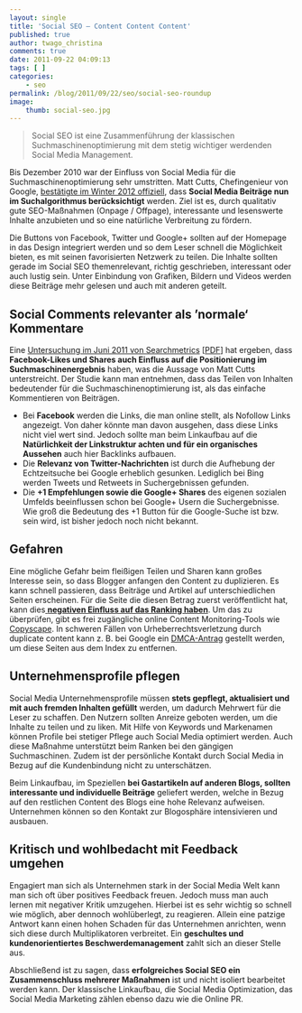 ```yaml
---
layout: single
title: 'Social SEO – Content Content Content'
published: true
author: twago_christina
comments: true
date: 2011-09-22 04:09:13
tags: [ ]
categories:
    - seo
permalink: /blog/2011/09/22/seo/social-seo-roundup
image:
    thumb: social-seo.jpg
---
```

> Social SEO ist eine Zusammenführung der klassischen Suchmaschinenoptimierung mit dem stetig wichtiger werdenden Social Media Management. 

Bis Dezember 2010 war der Einfluss von Social Media für die Suchmaschinenoptimierung sehr umstritten. Matt Cutts, Chefingenieur von Google, [bestätigte im Winter 2012 offiziell][1], dass **Social Media Beiträge nun im Suchalgorithmus berücksichtigt** werden. Ziel ist es, durch qualitativ gute SEO-Maßnahmen (Onpage / Offpage), interessante und lesenswerte Inhalte anzubieten und so eine natürliche Verbreitung zu fördern.

Die Buttons von Facebook, Twitter und Google+ sollten auf der Homepage in das Design integriert werden und so dem Leser schnell die Möglichkeit bieten, es mit seinen favorisierten Netzwerk zu teilen. Die Inhalte sollten gerade im Social SEO themenrelevant, richtig geschrieben, interessant oder auch lustig sein. Unter Einbindung von Grafiken, Bildern und Videos werden diese Beiträge mehr gelesen und auch mit anderen geteilt.

## Social Comments relevanter als &#8217;normale&#8216; Kommentare

Eine [Untersuchung im Juni 2011 von Searchmetrics][2] [[PDF][3]] hat ergeben, dass **Facebook-Likes und Shares auch Einfluss auf die Positionierung im Suchmaschinenergebnis** haben, was die Aussage von Matt Cutts unterstreicht. Der Studie kann man entnehmen, dass das Teilen von Inhalten bedeutender für die Suchmaschinenoptimierung ist, als das einfache Kommentieren von Beiträgen.

  * Bei **Facebook** werden die Links, die man online stellt, als Nofollow Links angezeigt. Von daher könnte man davon ausgehen, dass diese Links nicht viel wert sind. Jedoch sollte man beim Linkaufbau auf die **Natürlichkeit der Linkstruktur achten und für ein organisches Aussehen** auch hier Backlinks aufbauen.
  * Die **Relevanz von Twitter-Nachrichten** ist durch die Aufhebung der Echtzeitsuche bei Google erheblich gesunken. Lediglich bei Bing werden Tweets und Retweets in Suchergebnissen gefunden.
  * Die **+1 Empfehlungen sowie die Google+ Shares** des eigenen sozialen Umfelds beeinflussen schon bei Google+ Usern die Suchergebnisse. Wie groß die Bedeutung des +1 Button für die Google-Suche ist bzw. sein wird, ist bisher jedoch noch nicht bekannt.

## Gefahren

Eine mögliche Gefahr beim fleißigen Teilen und Sharen kann großes Interesse sein, so dass Blogger anfangen den Content zu duplizieren. Es kann schnell passieren, dass Beiträge und Artikel auf unterschiedlichen Seiten erscheinen. Für die Seite die diesen Betrag zuerst veröffentlicht hat, kann dies[ **negativen Einfluss auf das Ranking haben**][4]. Um das zu überprüfen, gibt es frei zugängliche online Content Monitoring-Tools wie [Copyscape][5]. In schweren Fällen von Urheberrechtsverletzung durch duplicate content kann z. B. bei Google ein [DMCA-Antrag][6] gestellt werden, um diese Seiten aus dem Index zu entfernen.

## Unternehmensprofile pflegen

Social Media Unternehmensprofile müssen **stets gepflegt, aktualisiert und mit auch fremden Inhalten gefüllt** werden, um dadurch Mehrwert für die Leser zu schaffen. Den Nutzern sollten Anreize geboten werden, um die Inhalte zu teilen und zu liken. Mit Hilfe von Keywords und Markenamen können Profile bei stetiger Pflege auch Social Media optimiert werden. Auch diese Maßnahme unterstützt beim Ranken bei den gängigen Suchmaschinen. Zudem ist der persönliche Kontakt durch Social Media in Bezug auf die Kundenbindung nicht zu unterschätzen.

Beim Linkaufbau, im Speziellen **bei Gastartikeln auf anderen Blogs, sollten interessante und individuelle Beiträge** geliefert werden, welche in Bezug auf den restlichen Content des Blogs eine hohe Relevanz aufweisen. Unternehmen können so den Kontakt zur Blogosphäre intensivieren und ausbauen.

## Kritisch und wohlbedacht mit Feedback umgehen

Engagiert man sich als Unternehmen stark in der Social Media Welt kann man sich oft über positives Feedback freuen. Jedoch muss man auch lernen mit negativer Kritik umzugehen. Hierbei ist es sehr wichtig so schnell wie möglich, aber dennoch wohlüberlegt, zu reagieren. Allein eine patzige Antwort kann einen hohen Schaden für das Unternehmen anrichten, wenn sich diese durch Multiplikatoren verbreitet. Ein **geschultes und kundenorientiertes Beschwerdemanagement** zahlt sich an dieser Stelle aus.

Abschließend ist zu sagen, dass **erfolgreiches Social SEO ein Zusammenschluss mehrerer Maßnahmen** ist und nicht isoliert bearbeitet werden kann. Der klassische Linkaufbau, die Social Media Optimization, das Social Media Marketing zählen ebenso dazu wie die Online PR.

 [1]: http://www.youtube.com/watch?v=ofhwPC-5Ub4 "Beitrag auf Youtube ansehen"
 [2]: http://www.seo-united.de/blog/seo/einfluss-von-social-media-aktivitaten-auf-seo.htm "Studie von Searchmetric auf dem Searchmetrics Blog nachlesen"
 [3]: http://mediavrog.net/blog/wp-content/uploads/2011/09/searchmetrics-facebook.pdf "Pressemitteilung von Searchmetrics als PDF downloaden"
 [4]: http://www.google.com/support/webmasters/bin/answer.py?answer=66359 "Erklärungen zu Duplicate Content in der Google Online Hilfe"
 [5]: http://www.copyscape.com/ "Duplicate Content Checking Service"
 [6]: http://www.google.de/dmca.html "Erklärungen zu DMCA"